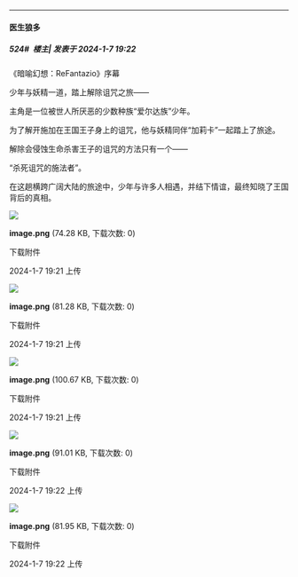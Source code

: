 
*****

####  医生狼多  
##### 524#         楼主| 发表于 2024-1-7 19:22

《暗喻幻想：ReFantazio》序幕

少年与妖精一道，踏上解除诅咒之旅——

主角是一位被世人所厌恶的少数种族“爱尔达族”少年。

为了解开施加在王国王子身上的诅咒，他与妖精同伴“加莉卡”一起踏上了旅途。

解除会侵蚀生命杀害王子的诅咒的方法只有一个——

“杀死诅咒的施法者”。

在这趟横跨广阔大陆的旅途中，少年与许多人相遇，并结下情谊，最终知晓了王国背后的真相。

<img src="https://img.saraba1st.com/forum/202401/07/192131g528pzv4525e5obq.png" referrerpolicy="no-referrer">

<strong>image.png</strong> (74.28 KB, 下载次数: 0)

下载附件

2024-1-7 19:21 上传

<img src="https://img.saraba1st.com/forum/202401/07/192140zcma6kaksiicabiz.png" referrerpolicy="no-referrer">

<strong>image.png</strong> (81.28 KB, 下载次数: 0)

下载附件

2024-1-7 19:21 上传

<img src="https://img.saraba1st.com/forum/202401/07/192155o2p99j78qoppj7mc.png" referrerpolicy="no-referrer">

<strong>image.png</strong> (100.67 KB, 下载次数: 0)

下载附件

2024-1-7 19:21 上传

<img src="https://img.saraba1st.com/forum/202401/07/192205j0z0jwjnzjdwxjw6.png" referrerpolicy="no-referrer">

<strong>image.png</strong> (91.01 KB, 下载次数: 0)

下载附件

2024-1-7 19:22 上传

<img src="https://img.saraba1st.com/forum/202401/07/192215dd9an99vd096ua9q.png" referrerpolicy="no-referrer">

<strong>image.png</strong> (81.95 KB, 下载次数: 0)

下载附件

2024-1-7 19:22 上传

